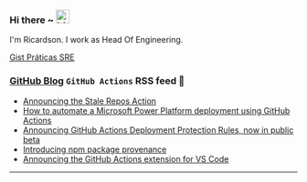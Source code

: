 ### Hi there ~ <img src="https://user-images.githubusercontent.com/1303154/88677602-1635ba80-d120-11ea-84d8-d263ba5fc3c0.gif" width="24px" alt="hi">

I'm Ricardson. I work as Head Of Engineering.

[Gist Práticas SRE](https://gist.github.com/r1w1s1/1ca63e1afb467410ddbb9081214a51ac)

### [GitHub Blog](https://github.blog/) `GitHub Actions` RSS feed 📖

<!--START_SECTION:feed-->
* [Announcing the Stale Repos Action](https:&#x2F;&#x2F;github.blog&#x2F;2023-06-05-announcing-the-stale-repos-action&#x2F;)
* [How to automate a Microsoft Power Platform deployment using GitHub Actions](https:&#x2F;&#x2F;github.blog&#x2F;2023-05-24-how-to-automate-a-microsoft-power-platform-deployment-using-github-actions&#x2F;)
* [Announcing GitHub Actions Deployment Protection Rules, now in public beta](https:&#x2F;&#x2F;github.blog&#x2F;2023-04-20-announcing-github-actions-deployment-protection-rules-now-in-public-beta&#x2F;)
* [Introducing npm package provenance](https:&#x2F;&#x2F;github.blog&#x2F;2023-04-19-introducing-npm-package-provenance&#x2F;)
* [Announcing the GitHub Actions extension for VS Code](https:&#x2F;&#x2F;github.blog&#x2F;2023-03-28-announcing-the-github-actions-extension-for-vs-code&#x2F;)
<!--END_SECTION:feed-->

---------

<!--
**r1williams/r1williams** is a ✨ _special_ ✨ repository because its `README.md` (this file) appears on your GitHub profile.


